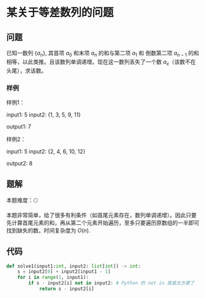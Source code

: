 # 某关于等差数列的问题

## 问题

已知一数列 $\{a_n\}$, 其首项 $a_0$ 和末项 $a_n$ 的和与第二项 $a_1$ 和 倒数第二项 $a_{n-1}$ 的和相等，以此类推。且该数列单调递增。现在这一数列丢失了一个数 $a_x$（该数不在头尾），求该数。

### 样例

样例1：

input1: 5
input2: {1, 3, 5, 9, 11}

output1: 7

样例2：

input1: 5
input2: {2, 4, 6, 10, 12}

output2: 8

## 题解

本题难度：🌕

本题非常简单，给了很多有利条件（如首尾元素存在，数列单调递增）。因此只要先计算首尾元素的和，再从第二个元素开始遍历，至多只要遍历原数组的一半即可找到缺失的数。时间复杂度为 $O(n)$.

## 代码

```python
def solve1(input1:int, input2: list[int]) -> int:
    s = input2[0] + input2[input1 - 1]
    for i in range(1, input1):
        if s - input2[i] not in input2: # Python 的 not in 真是太方便了
            return s - input2[i]
```

